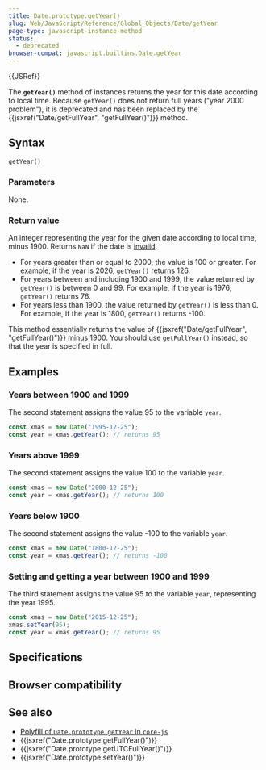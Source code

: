 ```yaml
---
title: Date.prototype.getYear()
slug: Web/JavaScript/Reference/Global_Objects/Date/getYear
page-type: javascript-instance-method
status:
  - deprecated
browser-compat: javascript.builtins.Date.getYear
---
```


{{JSRef}} 

The **`getYear()`** method of  instances returns the year for this date according to local time. Because `getYear()` does not return full years ("year 2000 problem"), it is deprecated and has been replaced by the {{jsxref("Date/getFullYear", "getFullYear()")}} method.

## Syntax

```js-nolint
getYear()
```

### Parameters

None.

### Return value

An integer representing the year for the given date according to local time, minus 1900. Returns `NaN` if the date is [invalid](/Web/JavaScript/Reference/Global_Objects/Date#the_epoch_timestamps_and_invalid_date).

- For years greater than or equal to 2000, the value is 100 or greater. For example, if the year is 2026, `getYear()` returns 126.
- For years between and including 1900 and 1999, the value returned by `getYear()` is between 0 and 99. For example, if the year is 1976, `getYear()` returns 76.
- For years less than 1900, the value returned by `getYear()` is less than 0. For example, if the year is 1800, `getYear()` returns -100.

This method essentially returns the value of {{jsxref("Date/getFullYear", "getFullYear()")}} minus 1900. You should use `getFullYear()` instead, so that the year is specified in full.

## Examples

### Years between 1900 and 1999

The second statement assigns the value 95 to the variable `year`.

```js
const xmas = new Date("1995-12-25");
const year = xmas.getYear(); // returns 95
```

### Years above 1999

The second statement assigns the value 100 to the variable `year`.

```js
const xmas = new Date("2000-12-25");
const year = xmas.getYear(); // returns 100
```

### Years below 1900

The second statement assigns the value -100 to the variable `year`.

```js
const xmas = new Date("1800-12-25");
const year = xmas.getYear(); // returns -100
```

### Setting and getting a year between 1900 and 1999

The third statement assigns the value 95 to the variable `year`, representing the year 1995.

```js
const xmas = new Date("2015-12-25");
xmas.setYear(95);
const year = xmas.getYear(); // returns 95
```

## Specifications



## Browser compatibility



## See also

- [Polyfill of `Date.prototype.getYear` in `core-js`](https://github.com/zloirock/core-js#ecmascript-date)
- {{jsxref("Date.prototype.getFullYear()")}}
- {{jsxref("Date.prototype.getUTCFullYear()")}}
- {{jsxref("Date.prototype.setYear()")}}
